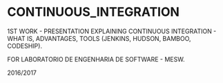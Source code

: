 # CONTINUOUS_INTEGRATION
1ST WORK - PRESENTATION EXPLAINING CONTINUOUS INTEGRATION - WHAT IS, ADVANTAGES, TOOLS (JENKINS, HUDSON, BAMBOO, CODESHIP).

FOR LABORATORIO DE ENGENHARIA DE SOFTWARE - MESW.

2016/2017
